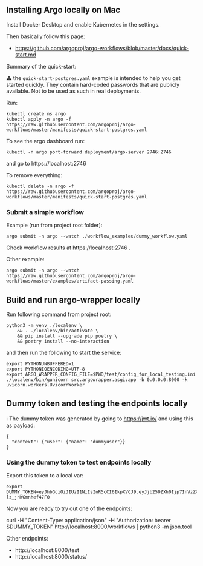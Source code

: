 ## Installing Argo locally on Mac

Install Docker Desktop and enable Kubernetes in the settings.


Then basically follow this page:
- https://github.com/argoproj/argo-workflows/blob/master/docs/quick-start.md

Summary of the quick-start:

:warning: the `quick-start-postgres.yaml` example is intended to help you get started quickly.
They contain hard-coded passwords that are publicly available. Not to be used as such in real deployments.

Run:
```
kubectl create ns argo
kubectl apply -n argo -f https://raw.githubusercontent.com/argoproj/argo-workflows/master/manifests/quick-start-postgres.yaml
```

To see the argo dashboard run:
```
kubectl -n argo port-forward deployment/argo-server 2746:2746
```

and go to https://localhost:2746

To remove everything:

```
kubectl delete -n argo -f https://raw.githubusercontent.com/argoproj/argo-workflows/master/manifests/quick-start-postgres.yaml
```


### Submit a simple workflow

Example (run from project root folder):
```
argo submit -n argo --watch ./workflow_examples/dummy_workflow.yaml
```

Check workflow results at https://localhost:2746 .


Other example:
```
argo submit -n argo --watch https://raw.githubusercontent.com/argoproj/argo-workflows/master/examples/artifact-passing.yaml
```

## Build and run argo-wrapper locally

Run following command from project root:

```
python3 -m venv ./localenv \
    && . ./localenv/bin/activate \
    && pip install --upgrade pip poetry \
    && poetry install --no-interaction
```

and then run the following to start the service:

```
export PYTHONUNBUFFERED=1
export PYTHONIOENCODING=UTF-8
export ARGO_WRAPPER_CONFIG_FILE=$PWD/test/config_for_local_testing.ini
./localenv/bin/gunicorn src.argowrapper.asgi:app -b 0.0.0.0:8000 -k uvicorn.workers.UvicornWorker
```


## Dummy token and testing the endpoints locally

:information_source: The dummy token was generated by going to https://jwt.io/
and using this as payload:
```
{
  "context": {"user": {"name": "dummyuser"}}
}
```

### Using the dummy token to test endpoints locally

Export this token to a local var:
```
export DUMMY_TOKEN=eyJhbGciOiJIUzI1NiIsInR5cCI6IkpXVCJ9.eyJjb250ZXh0Ijp7InVzZXIiOnsibmFtZSI6ImR1bW15dXNlciJ9fX0.NoDt4Bq8e0YB3eizJSGNpqC8eX-lz_jnWGmnhef47F0
```

Now you are ready to try out one of the endpoints:

curl -H "Content-Type: application/json" -H "Authorization: bearer $DUMMY_TOKEN" http://localhost:8000/workflows | python3 -m json.tool

Other endpoints:

- http://localhost:8000/test
- http://localhost:8000/status/<workflowname>
